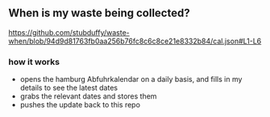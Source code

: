 ## When is my waste being collected?
  https://github.com/stubduffy/waste-when/blob/94d9d81763fb0aa256b76fc8c6c8ce21e8332b84/cal.json#L1-L6
  
  ### how it works
  - opens the hamburg Abfuhrkalendar on a daily basis, and fills in my details to see the latest dates
  - grabs the relevant dates and stores them
  - pushes the update back to this repo
  
